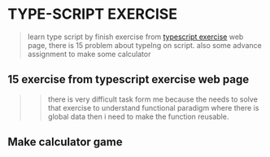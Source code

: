 # TYPE-SCRIPT EXERCISE

> learn type script by finish exercise from [typescript exercise](https://typescript-exercises.github.io/#exercise=16&file=%2Findex.ts) web page, there is 15 problem about typeIng on script. also some advance assignment to make some calculator

## 15 exercise from typescript exercise web page

> > there is very difficult task form me because the needs to solve that exercise to understand functional paradigm where there is global data then i need to make the function reusable.

## Make calculator game
